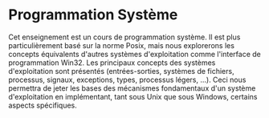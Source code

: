 # Programmation Système

Cet enseignement est un cours de programmation système. Il est plus particulièrement basé sur la norme Posix, mais nous explorerons les concepts équivalents d'autres systèmes d'exploitation comme l'interface de programmation Win32. Les principaux concepts des systèmes d'exploitation sont présentés (entrées-sorties, systèmes de fichiers, processus, signaux, exceptions, types, processus légers, ...). Ceci nous permettra de jeter les bases des mécanismes fondamentaux d'un système d'exploitation en implémentant, tant sous Unix que sous Windows, certains aspects spécifiques.
